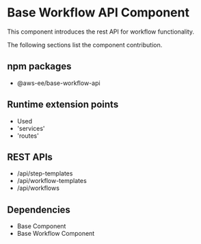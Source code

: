 # Base Workflow API Component

This component introduces the rest API for workflow functionality.

The following sections list the component contribution.

## npm packages

- @aws-ee/base-workflow-api

## Runtime extension points
- Used
 - 'services'
 - 'routes'

## REST APIs
- /api/step-templates
- /api/workflow-templates
- /api/workflows

## Dependencies

- Base Component
- Base Workflow Component
